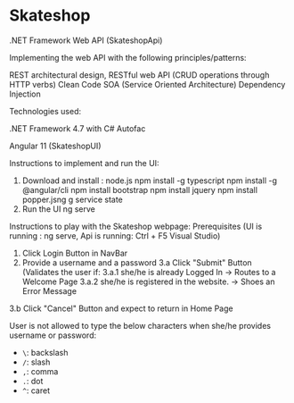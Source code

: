 # Skateshop

.NET Framework Web API (SkateshopApi)

Implementing the web API with the following principles/patterns:

REST architectural design, RESTful web API (CRUD operations through HTTP verbs)
Clean Code
SOA (Service Oriented Architecture)
Dependency Injection

Technologies used:

.NET Framework 4.7 with C#
Autofac

Angular 11 (SkateshopUI)

Instructions to implement and run the UI:
1. Download and install :
  node.js
  npm install -g typescript
  npm install -g @angular/cli
  npm install bootstrap
  npm install jquery
  npm install popper.jsng g service state
2. Run the UI
  ng serve
  
Instructions to play with the Skateshop webpage:
Prerequisites (UI is running : ng serve,
			   Api is running: Ctrl + F5 Visual Studio)

1.  Click Login Button in NavBar
2.  Provide a username and a password
3.a Click "Submit" Button (Validates the user if:
	3.a.1 she/he is already Logged In -> Routes to a Welcome Page
	3.a.2 she/he is registered in the website. -> Shoes an Error Message
	
3.b Click "Cancel" Button and expect to return in Home Page

User is not allowed to type the below characters when she/he provides username or password:
- `\`: backslash
- `/`: slash
- `,`: comma
- `.`: dot
- `^`: caret
